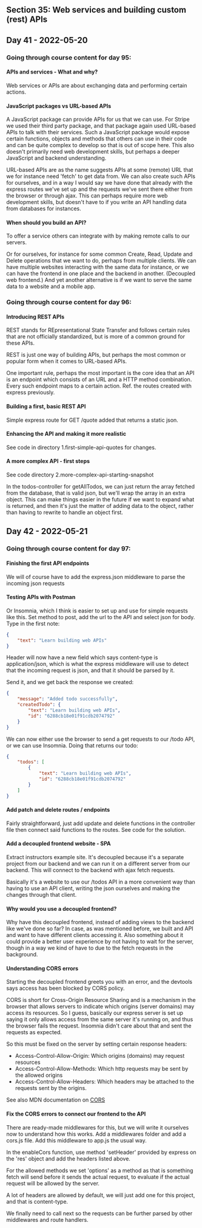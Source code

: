 ## Section 35: Web services and building custom (rest) APIs

## Day 41 - 2022-05-20

### Going through course content for day 95:

#### <b>APIs and services - What and why?</b>

Web services or APIs are about exchanging data and performing certain actions.

#### <b>JavaScript packages vs URL-based APIs</b>

A JavaScript package can provide APIs for us that we can use. For Stripe we used their third party package, and that package again used URL-based APIs to talk with their services. Such a JavaScript package would expose certain functions, objects and methods that others can use in their code and can be quite complex to develop so that is out of scope here. This also doesn't primarily need web development skills, but perhaps a deeper JavaScript and backend understanding.

URL-based APIs are as the name suggests APIs at some (remote) URL that we for instance need 'fetch' to get data from. We can also create such APIs for ourselves, and in a way I would say we have done that already with the express routes we've set up and the requests we've sent there either from the browser or through ajax. This can perhaps require more web development skills, but doesn't have to if you write an API handling data from databases for instances.

#### <b>When should you build an API?</b>

To offer a service others can integrate with by making remote calls to our servers.

Or for ourselves, for instance for some common Create, Read, Update and Delete operations that we want to do, perhaps from multiple clients. We can have multiple websites interacting with the same data for instance, or we can have the frontend in one place and the backend in another. (Decoupled web frontend.) And yet another alternative is if we want to serve the same data to a website and a mobile app.

### Going through course content for day 96:

#### <b>Introducing REST APIs</b>

REST stands for REpresentational State Transfer and follows certain rules that are not officially standardized, but is more of a common ground for these APIs.

REST is just one way of building APIs, but perhaps the most common or popular form when it comes to URL-based APIs.

One important rule, perhaps the most important is the core idea that an API is an endpoint which consists of an URL and a HTTP method combination. Every such endpoint maps to a certain action. Ref. the routes created with express previously.

#### <b>Building a first, basic REST API</b>

Simple express route for GET /quote added that returns a static json.

#### <b>Enhancing the API and making it more realistic</b>

See code in directory 1.first-simple-api-quotes for changes.

#### <b>A more complex API - first steps</b>

See code directory 2.more-complex-api-starting-snapshot

In the todos-controller for getAllTodos, we can just return the array fetched from the database, that is valid json, but we'll wrap the array in an extra object. This can make things easier in the future if we want to expand what is returned, and then it's just the matter of adding data to the object, rather than having to rewrite to handle an object first.

## Day 42 - 2022-05-21

### Going through course content for day 97:

#### <b>Finishing the first API endpoints</b>

We will of course have to add the express.json middleware to parse the incoming json requests

#### <b>Testing APIs with Postman</b>

Or Insomnia, which I think is easier to set up and use for simple requests like this. Set method to post, add the url to the API and select json for body. Type in the first note:

```json
{
	"text": "Learn building web APIs"
}
```

Header will now have a new field which says content-type is application/json, which is what the express middleware will use to detect that the incoming request is json, and that it should be parsed by it.

Send it, and we get back the response we created:

```json
{
	"message": "Added todo successfully",
	"createdTodo": {
		"text": "Learn building web APIs",
		"id": "6288cb18e01f91cdb2074792"
	}
}
```

We can now either use the browser to send a get requests to our /todo API, or we can use Insomnia. Doing that returns our todo:

```json
{
	"todos": [
		{
			"text": "Learn building web APIs",
			"id": "6288cb18e01f91cdb2074792"
		}
	]
}
```

#### <b>Add patch and delete routes / endpoints</b>

Fairly straightforward, just add update and delete functions in the controller file then connect said functions to the routes. See code for the solution.

#### <b>Add a decoupled frontend website - SPA</b>

Extract instructors example site. It's decoupled because it's a separate project from our backend and we can run it on a different server from our backend. This will connect to the backend with ajax fetch requests.

Basically it's a website to use our /todos API in a more convenient way than having to use an API client, writing the json ourselves and making the changes through that client.

#### <b>Why would you use a decoupled frontend?</b>

Why have this decoupled frontend, instead of adding views to the backend like we've done so far? In case, as was mentioned before, we built and API and want to have different clients accessing it. Also something about it could provide a better user experience by not having to wait for the server, though in a way we kind of have to due to the fetch requests in the background.

#### <b>Understanding CORS errors</b>

Starting the decoupled frontend greets you with an error, and the devtools says access has been blocked by CORS policy.

CORS is short for Cross-Origin Resource Sharing and is a mechanism in the browser that allows servers to indicate which origins (server domains) may access its resources. So I guess, basically our express server is set up saying it only allows access from the same server it's running on, and thus the browser fails the request. Insomnia didn't care about that and sent the requests as expected.

So this must be fixed on the server by setting certain response headers:
* Access-Control-Allow-Origin: Which origins (domains) may request resources
* Access-Control-Allow-Methods: Which http requests may be sent by the allowed origins
* Access-Control-Allow-Headers: Which headers may be attached to the requests sent by the origins.

See also MDN documentation on [CORS](https://developer.mozilla.org/en-US/docs/Web/HTTP/CORS)

#### <b>Fix the CORS errors to connect our frontend to the API</b>

There are ready-made middlewares for this, but we will write it ourselves now to understand how this works. Add a middlewares folder and add a cors.js file. Add this middleware to app.js the usual way.

In the enableCors function, use method 'setHeader' provided by express on the 'res' object and add the headers listed above.

For the allowed methods we set 'options' as a method as that is something fetch will send before it sends the actual request, to evaluate if the actual request will be allowed by the server.

A lot of headers are allowed by default, we will just add one for this project, and that is content-type.

We finally need to call next so the requests can be further parsed by other middlewares and route handlers.